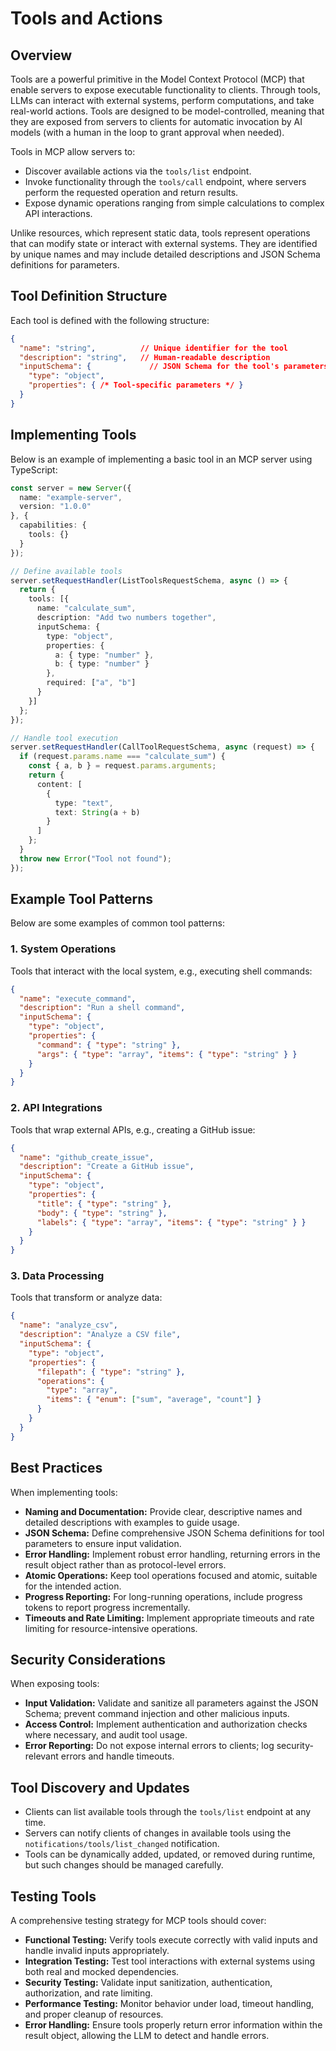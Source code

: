 # Tools and Actions

## Overview

Tools are a powerful primitive in the Model Context Protocol (MCP) that enable servers to expose executable functionality to clients. Through tools, LLMs can interact with external systems, perform computations, and take real-world actions. Tools are designed to be model-controlled, meaning that they are exposed from servers to clients for automatic invocation by AI models (with a human in the loop to grant approval when needed).

Tools in MCP allow servers to:

- Discover available actions via the `tools/list` endpoint.
- Invoke functionality through the `tools/call` endpoint, where servers perform the requested operation and return results.
- Expose dynamic operations ranging from simple calculations to complex API interactions.

Unlike resources, which represent static data, tools represent operations that can modify state or interact with external systems. They are identified by unique names and may include detailed descriptions and JSON Schema definitions for parameters.

## Tool Definition Structure

Each tool is defined with the following structure:

```json
{
  "name": "string",          // Unique identifier for the tool
  "description": "string",   // Human-readable description
  "inputSchema": {             // JSON Schema for the tool's parameters
    "type": "object",
    "properties": { /* Tool-specific parameters */ }
  }
}
```

## Implementing Tools

Below is an example of implementing a basic tool in an MCP server using TypeScript:

```typescript
const server = new Server({
  name: "example-server",
  version: "1.0.0"
}, {
  capabilities: {
    tools: {}
  }
});

// Define available tools
server.setRequestHandler(ListToolsRequestSchema, async () => {
  return {
    tools: [{
      name: "calculate_sum",
      description: "Add two numbers together",
      inputSchema: {
        type: "object",
        properties: {
          a: { type: "number" },
          b: { type: "number" }
        },
        required: ["a", "b"]
      }
    }]
  };
});

// Handle tool execution
server.setRequestHandler(CallToolRequestSchema, async (request) => {
  if (request.params.name === "calculate_sum") {
    const { a, b } = request.params.arguments;
    return {
      content: [
        {
          type: "text",
          text: String(a + b)
        }
      ]
    };
  }
  throw new Error("Tool not found");
});
```

## Example Tool Patterns

Below are some examples of common tool patterns:

### 1. System Operations

Tools that interact with the local system, e.g., executing shell commands:

```json
{
  "name": "execute_command",
  "description": "Run a shell command",
  "inputSchema": {
    "type": "object",
    "properties": {
      "command": { "type": "string" },
      "args": { "type": "array", "items": { "type": "string" } }
    }
  }
}
```

### 2. API Integrations

Tools that wrap external APIs, e.g., creating a GitHub issue:

```json
{
  "name": "github_create_issue",
  "description": "Create a GitHub issue",
  "inputSchema": {
    "type": "object",
    "properties": {
      "title": { "type": "string" },
      "body": { "type": "string" },
      "labels": { "type": "array", "items": { "type": "string" } }
    }
  }
}
```

### 3. Data Processing

Tools that transform or analyze data:

```json
{
  "name": "analyze_csv",
  "description": "Analyze a CSV file",
  "inputSchema": {
    "type": "object",
    "properties": {
      "filepath": { "type": "string" },
      "operations": {
        "type": "array",
        "items": { "enum": ["sum", "average", "count"] }
      }
    }
  }
}
```

## Best Practices

When implementing tools:

- **Naming and Documentation:** Provide clear, descriptive names and detailed descriptions with examples to guide usage.
- **JSON Schema:** Define comprehensive JSON Schema definitions for tool parameters to ensure input validation.
- **Error Handling:** Implement robust error handling, returning errors in the result object rather than as protocol-level errors.
- **Atomic Operations:** Keep tool operations focused and atomic, suitable for the intended action.
- **Progress Reporting:** For long-running operations, include progress tokens to report progress incrementally.
- **Timeouts and Rate Limiting:** Implement appropriate timeouts and rate limiting for resource-intensive operations.

## Security Considerations

When exposing tools:

- **Input Validation:** Validate and sanitize all parameters against the JSON Schema; prevent command injection and other malicious inputs.
- **Access Control:** Implement authentication and authorization checks where necessary, and audit tool usage.
- **Error Reporting:** Do not expose internal errors to clients; log security-relevant errors and handle timeouts.

## Tool Discovery and Updates

- Clients can list available tools through the `tools/list` endpoint at any time.
- Servers can notify clients of changes in available tools using the `notifications/tools/list_changed` notification.
- Tools can be dynamically added, updated, or removed during runtime, but such changes should be managed carefully.

## Testing Tools

A comprehensive testing strategy for MCP tools should cover:

- **Functional Testing:** Verify tools execute correctly with valid inputs and handle invalid inputs appropriately.
- **Integration Testing:** Test tool interactions with external systems using both real and mocked dependencies.
- **Security Testing:** Validate input sanitization, authentication, authorization, and rate limiting.
- **Performance Testing:** Monitor behavior under load, timeout handling, and proper cleanup of resources.
- **Error Handling:** Ensure tools properly return error information within the result object, allowing the LLM to detect and handle errors. 